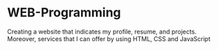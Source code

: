 # WEB-Programming
Creating a website that indicates my profile, resume, and projects. Moreover, services that I can offer by using HTML, CSS  and JavaScript
